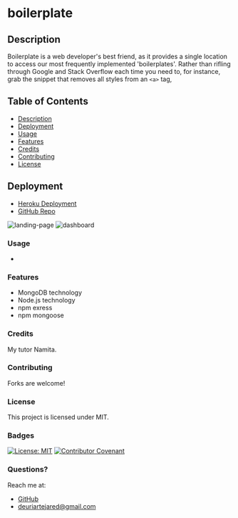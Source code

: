 # boilerplate
## Description
Boilerplate is a web developer's best friend, as it provides a single location to access our most frequently implemented 'boilerplates'. Rather than rifling through Google and Stack Overflow each time you need to, for instance, grab the snippet that removes all styles from an  `<a>` tag, 

## Table of Contents
- [Description](#Description)
- [Deployment](#Deployment)
- [Usage](#Usage)
- [Features](#Features)
- [Credits](#Credits)
- [Contributing](#Contributing)
- [License](#License)
  

## Deployment
- [Heroku Deployment](https://frozen-shelf-11982.herokuapp.com)
- [GitHub Repo](https://github.com/jareddeuriarte/workout-tracker)
  

![landing-page](images/landing-page-screenshot.png)
![dashboard](images/dashboard-screenshot.png)
  
 
### Usage
- 

### Features
- MongoDB technology
- Node.js technology
- npm exress
- npm mongoose

 
### Credits  
My tutor Namita.

### Contributing
Forks are welcome!

### License 
This project is licensed under MIT.

### Badges
[![License: MIT](https://img.shields.io/badge/License-MIT-yellow.svg)](https://opensource.org/licenses/MIT)
[![Contributor Covenant](https://img.shields.io/badge/Contributor%20Covenant-2.0-4baaaa.svg)](code_of_conduct.md)

  
### Questions?
Reach me at:
- [GitHub](https://github.com/jareddeuriarte)
- deuriartejared@gmail.com

